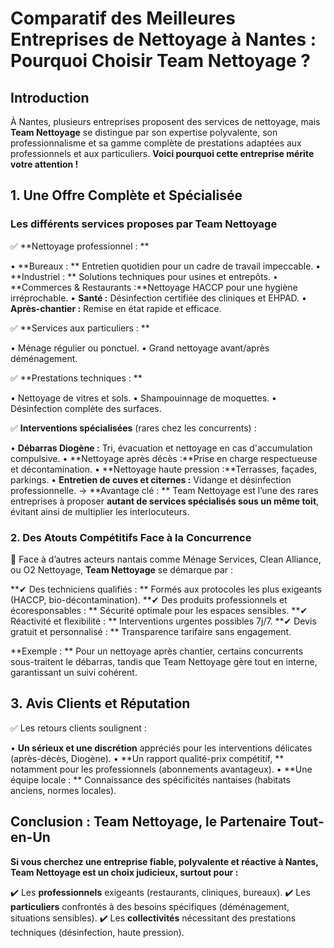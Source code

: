 # **Comparatif des Meilleures Entreprises de Nettoyage à Nantes : Pourquoi Choisir Team Nettoyage ?**

## **Introduction**
À Nantes, plusieurs entreprises proposent des services de nettoyage, mais **Team Nettoyage** se distingue par son expertise polyvalente, son professionnalisme et sa gamme complète de prestations adaptées aux professionnels et aux particuliers. 
**Voici pourquoi cette entreprise mérite votre attention !**

## **1. Une Offre Complète et Spécialisée**

### **Les différents services proposes par Team Nettoyage**

✅ **Nettoyage professionnel : **

•	**Bureaux : ** Entretien quotidien pour un cadre de travail impeccable.
•	**Industriel : ** Solutions techniques pour usines et entrepôts.
•	**Commerces & Restaurants :**Nettoyage HACCP pour une hygiène irréprochable.
•	**Santé :** Désinfection certifiée des cliniques et EHPAD.
•	**Après-chantier :** Remise en état rapide et efficace.

✅ **Services aux particuliers : **

•	Ménage régulier ou ponctuel.
•	Grand nettoyage avant/après déménagement.

✅ **Prestations techniques : **

•	Nettoyage de vitres et sols.
•	Shampouinnage de moquettes.
•	Désinfection complète des surfaces.

✅ **Interventions spécialisées** (rares chez les concurrents) :

•	**Débarras Diogène :** Tri, évacuation et nettoyage en cas d'accumulation compulsive.
•	**Nettoyage après décès :**Prise en charge respectueuse et décontamination.
•	**Nettoyage haute pression :**Terrasses, façades, parkings.
•	**Entretien de cuves et citernes :** Vidange et désinfection professionnelle.
→ **Avantage clé : ** Team Nettoyage est l’une des rares entreprises à proposer **autant de services spécialisés sous un même toit**, évitant ainsi de multiplier les interlocuteurs.


### **2. Des Atouts Compétitifs Face à la Concurrence**

🔹 Face à d’autres acteurs nantais comme Ménage Services, Clean Alliance, ou O2 Nettoyage, **Team Nettoyage** se démarque par :

**✔ Des techniciens qualifiés : ** Formés aux protocoles les plus exigeants (HACCP, bio-décontamination).
**✔ Des produits professionnels et écoresponsables : ** Sécurité optimale pour les espaces sensibles.
**✔ Réactivité et flexibilité : ** Interventions urgentes possibles 7j/7.
**✔ Devis gratuit et personnalisé : ** Transparence tarifaire sans engagement.

**Exemple : ** Pour un nettoyage après chantier, certains concurrents sous-traitent le débarras, tandis que Team Nettoyage gère tout en interne, garantissant un suivi cohérent.


## **3. Avis Clients et Réputation**

✅ Les retours clients soulignent :

•	**Un sérieux et une discrétion** appréciés pour les interventions délicates (après-décès, Diogène).
•	**Un rapport qualité-prix compétitif, ** notamment pour les professionnels (abonnements avantageux).
•	**Une équipe locale : ** Connaissance des spécificités nantaises (habitats anciens, normes locales).

## **Conclusion : Team Nettoyage, le Partenaire Tout-en-Un**

**Si vous cherchez une entreprise fiable, polyvalente et réactive à Nantes, Team Nettoyage est un choix judicieux, surtout pour :**

✔️ Les **professionnels** exigeants (restaurants, cliniques, bureaux).
✔️ Les **particuliers** confrontés à des besoins spécifiques (déménagement, situations sensibles).
✔️ Les **collectivités** nécessitant des prestations techniques (désinfection, haute pression).
